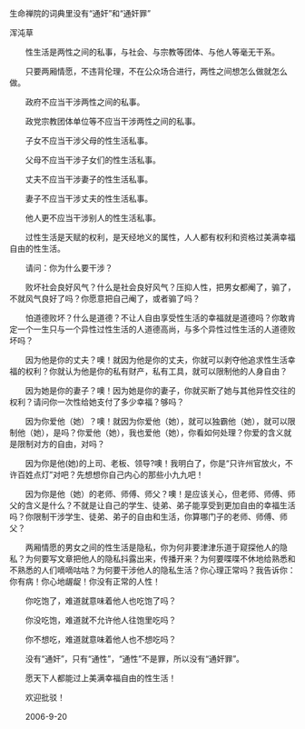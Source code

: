 生命禅院的词典里没有“通奸”和“通奸罪”

浑沌草


　　性生活是两性之间的私事，与社会、与宗教等团体、与他人等毫无干系。

　　只要两厢情愿，不违背伦理，不在公众场合进行，两性之间想怎么做就怎么做。

　　政府不应当干涉两性之间的私事。

　　政党宗教团体单位等不应当干涉两性之间的私事。

　　子女不应当干涉父母的性生活私事。

　　父母不应当干涉子女们的性生活私事。

　　丈夫不应当干涉妻子的性生活私事。

　　妻子不应当干涉丈夫的性生活私事。

　　他人更不应当干涉别人的性生活私事。

　　过性生活是天赋的权利，是天经地义的属性，人人都有权利和资格过美满幸福自由的性生活。

　　请问：你为什么要干涉？

　　败坏社会良好风气？什么是社会良好风气？压抑人性，把男女都阉了，骟了，不就风气良好了吗？你愿意把自己阉了，或者骟了吗？

　　怕道德败坏？什么是道德？不让人自由享受性生活的幸福就是道德吗？你敢肯定一个一生只与一个异性过性生活的人道德高尚，与多个异性过性生活的人道德败坏吗？

　　因为他是你的丈夫？噢！就因为他是你的丈夫，你就可以剥夺他追求性生活幸福的权利？你就认为他是你的私有财产，私有工具，就可以限制他的人身自由？

　　因为她是你的妻子？噢！因为她是你的妻子，你就买断了她与其他异性交往的权利？请问你一次性给她支付了多少幸福？够吗？

　　因为你爱他（她）？噢！就因为你爱他（她），就可以独霸他（她），就可以限制他（她），是吗？你爱他（她），我也爱他（她），你看如何处理？你爱的含义就是限制对方的自由，对吗？

　　因为你是他(她)的上司、老板、领导?噢！我明白了，你是“只许州官放火，不许百姓点灯”对吧？先想想你自己内心的那些小九九吧！

　　因为你是他（她）的老师、师傅、师父？噢！是应该关心，但老师、师傅、师父的含义是什么？不就是让自己的学生、徒弟、弟子能享受到更加自由的幸福生活吗？你限制干涉学生、徒弟、弟子的自由和生活，你算哪门子的老师、师傅、师父？

　　两厢情愿的男女之间的性生活是隐私，你为何非要津津乐道于窥探他人的隐私？为何要写文章把他人的隐私抖露出来，传播开来？为何要喋喋不休地给熟悉和不熟悉的人们嘀嘀咕咕？为何要干涉他人的隐私生活？你心理正常吗？我告诉你：你有病！你心地龌龊！你没有正常的人性！

　　你吃饱了，难道就意味着他人也吃饱了吗？

　　你没吃饱，难道就不允许他人往饱里吃吗？

　　你不想吃，难道就意味着他人也不想吃吗？

　　没有“通奸”，只有“通性”，“通性”不是罪，所以没有“通奸罪”。

　　愿天下人都能过上美满幸福自由的性生活！

　　欢迎批驳！

　　2006-9-20



